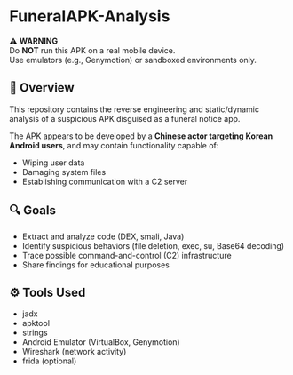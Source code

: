 # FuneralAPK-Analysis

⚠️ **WARNING**  
Do **NOT** run this APK on a real mobile device.  
Use emulators (e.g., Genymotion) or sandboxed environments only.

## 📄 Overview

This repository contains the reverse engineering and static/dynamic analysis of a suspicious APK disguised as a funeral notice app.

The APK appears to be developed by a **Chinese actor targeting Korean Android users**, and may contain functionality capable of:
- Wiping user data
- Damaging system files
- Establishing communication with a C2 server

## 🔍 Goals

- Extract and analyze code (DEX, smali, Java)
- Identify suspicious behaviors (file deletion, exec, su, Base64 decoding)
- Trace possible command-and-control (C2) infrastructure
- Share findings for educational purposes

## ⚙️ Tools Used

- jadx
- apktool
- strings
- Android Emulator (VirtualBox, Genymotion)
- Wireshark (network activity)
- frida (optional)
